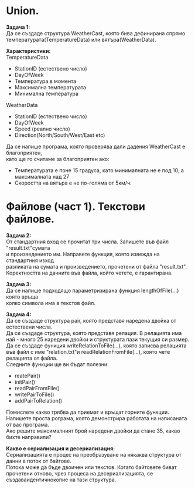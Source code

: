# Union.
**Задача 1:**                     
Да се създаде структура WeatherCast, която бива дефинирана спрямо           
температурата(TemperatureData) или вятъра(WeatherData).            

**Характеристики:**                  
TemperatureData             
- StationID (естествено число)          
- DayOfWeek               
- Температура в момента              
- Максимална температурата             
- Минимална температура             
                
WeatherData                 
- StationID (естествено число)             
- DayOfWeek                
- Speed (реално число)             
- Direction(North/South/West/East etc)                   
               
Да се напише програма, която проверява дали дадения WeatherCast е благоприятен,             
като ще го считаме за благоприятен ако:            
- Температурата е поне 15 градуса, като минималната не е под 10, а максималната над 27              
- Скоростта на вятъра е не по-голяма от 5км/ч.                             
              
# Файлове (част 1). Текстови файлове.

**Задача 2:**                             
От стандартния вход се прочитат три числа. Запишете във файл "result.txt"сумата         
и произведението им. Направете функция, която извежда на стандартния изход               
разликата на сумата и произведението, прочетени от файла "result.txt".                       
Коректността на данните във файла, който четете, е гарантирана.                      

**Задача 3:**                                               
Да се напише подходящо параметризирана функция lengthOfFile(...) която връща             
колко символа има в текстов файл.                          
                           
**Задача 4:**                              
Да се създаде структура pair, която представя наредена двойка от естествени числа.                                  
Да се създаде структура, която представя релация. В релацията има най - много 25 наредени двойки и структурата пази текущия си размер.                    
Да се създаде функция writeRelationToFile(...), която записва релацията във файл с име "relation.txt"и readRelationFromFile(...), която чете релацията от файла.                 
Следните функции ще ви бъдат полезни:                   

- reatePair()             
- initPair()        
- readPairFromFile()                   
- writePairToFile()                       
- addPairToRelation()                                  
                   
Помислете какво трябва да приемат и връщат горните функции.                 
Напишете проста рограма, която демонстрира работата на написаната от вас програма.              
Ако решите максималният брой наредени двойки да стане 35, какво бихте направили?                       
                         
**Какво е сериализация и десериализация:**                                     
Сериализацията е процес на преобразуване на някаква структура от данни в поток от байтове.             
Потока може да бъде двоичен или текстов. Когато байтовете биват прочетени отново, чрез процеса на десериализацията, се създаваидентичнокопие на тази структура.              

